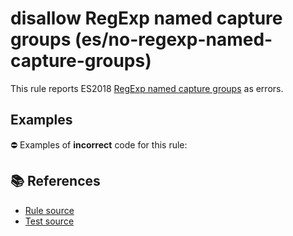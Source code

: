 # disallow RegExp named capture groups (es/no-regexp-named-capture-groups)

This rule reports ES2018 [RegExp named capture groups](https://github.com/tc39/proposal-regexp-named-groups#readme) as errors.

## Examples

⛔ Examples of **incorrect** code for this rule:

<eslint-playground type="bad" code="/*eslint es/no-regexp-named-capture-groups: error */
const r1 = /(?&lt;a&gt;b)c/
" />

## 📚 References

- [Rule source](https://github.com/mysticatea/eslint-plugin-es/blob/v1.3.2/lib/rules/no-regexp-named-capture-groups.js)
- [Test source](https://github.com/mysticatea/eslint-plugin-es/blob/v1.3.2/tests/lib/rules/no-regexp-named-capture-groups.js)
